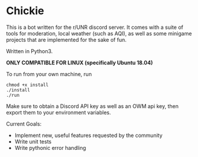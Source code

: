 # Chickie

This is a bot written for the r/UNR discord server.   It comes with a suite of tools for moderation, local weather (such as AQI), as well as some minigame projects that 
are implemented for the sake of fun.

Written in Python3.

**ONLY COMPATIBLE FOR LINUX (specifically Ubuntu 18.04)**

To run from your own machine, run 
```
chmod +x install
./install
./run
```

Make sure to obtain a Discord API key as well as an OWM api key, then export them to your environment variables.

Current Goals:
- Implement new, useful features requested by the community
- Write unit tests 
- Write pythonic error handling
